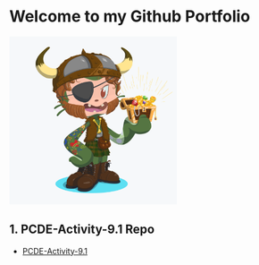 # Welcome to my Github Portfolio
<a href = "https://github.com/prembhardwaj/prembhardwaj.github.io/blob/main/octocat-19.png"><img src="https://github.com/prembhardwaj/prembhardwaj.github.io/blob/main/octocat-19.png" height="300" width="300"/></a>

## 1. PCDE-Activity-9.1 Repo
 * <a href = "https://github.com/prembhardwaj/PCDE-Activity-9.1"> PCDE-Activity-9.1 </a>
